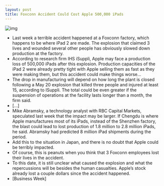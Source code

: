 ```yaml
---
layout: post
title: Foxconn Accident Could Cost Apple 500,000 iPads
---
```

![img](http://media.idownloadblog.com/wp-content/uploads/2011/05/sad-ipad.png)
* Last week a terrible accident happened at a Foxconn factory, which happens to be where iPad 2 are made. The explosion that claimed 3 lives and wounded several other people has obviously slowed down production at the factory.
* According to research firm IHS iSuppli, Apple may face a production loss of 500,000 iPads after this explosion. Production capacities of the iPad 2 were already pretty tight with Apple selling them as fast as they were making them, but this accident could make things worse…
* The drop in manufacturing will depend on how long the plant is closed following a May 20 explosion that killed three people and injured at least 15, according to ISuppli. The total could be even greater if the suspension of operations at the facility lasts longer than a month, the firm said.
* […]
* Mike Abramsky, a technology analyst with RBC Capital Markets, speculated last week that the impact may be larger. If Chengdu is where Apple manufactures most of its iPads, instead of the Shenzhen factory, the blast could lead to lost production of 1.8 million to 2.8 million iPads, he said. Abramsky had predicted 8 million iPad shipments during the period.
* Add this to the situation in Japan, and there is no doubt that Apple could be terribly impacted.
* Of course, this is peanuts when you think that 3 Foxconn employees lost their lives in the accident.
* To this date, it is still unclear what caused the explosion and what the repercussions will be besides the human casualties. Apple’s stock already lost a couple dollars since the accident happened.
* [Business Week]


